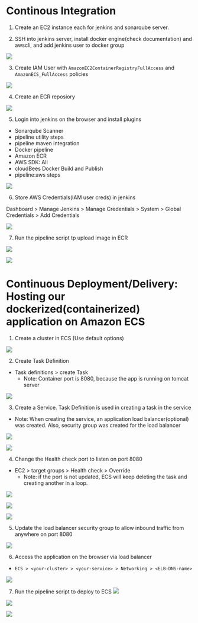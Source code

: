 # Continous Integration

1. Create an EC2 instance each for jenkins and sonarqube server.

2. SSH into jenkins server, install docker engine(check documentation) and awscli, and add jenkins user to docker group

![](./img/d1.png)

3. Create IAM User with `AmazonEC2ContainerRegistryFullAccess` and `AmazonECS_FullAccess` policies

![](./img/d2.png)

4. Create an ECR reposiory

![](./img/d3.png)

5. Login into jenkins on the browser and install plugins
* Sonarqube Scanner
* pipeline utility steps
* pipeline maven integration
* Docker pipeline
* Amazon ECR
* AWS SDK: All
* cloudBees Docker Build and Publish
* pipeline:aws steps

![](./img/d4.png)

6. Store AWS Credentials(IAM user creds) in jenkins

Dashboard > Manage Jenkins > Manage Credentials > System > Global Credentials > Add Credentials

![](./img/d5.png)

7. Run the pipeline script tp upload image in ECR

![](./img/d6.png)

![](./img/d7.png)

# Continuous Deployment/Delivery: Hosting our dockerized(containerized) application on Amazon ECS

1. Create a cluster in ECS (Use default options)

![](./img/d8.png)

2. Create Task Definition
* Task definitions > create Task
  * Note: Container port is 8080, because the app is running on tomcat server

![](./img/d9.png)

3. Create a Service. Task Definition is used in creating a task in the service
  * Note: When creating the service, an application load balancer(optional) was created. Also, security group was created for the load balancer

![](./img/d10.png)

![](./img/d11.png)

4. Change the Health check port to listen on port 8080
* EC2 > target groups > Health check > Override
  * Note: if the port is not updated, ECS will keep deleting the task and creating another in a loop.

![](./img/d12.png)

![](./img/d13.png)

![](./img/d14.png)

5. Update the load balancer security group to allow inbound traffic from anywhere on port 8080

![](./img/d15.png)

6. Access the application on the browser via load balancer
* `ECS > <your-cluster> > <your-service> > Networking > <ELB-DNS-name>`

![](./img/d16.png)

7. Run the pipeline script to deploy to ECS
![](./img/d17.png)

![](./img/d18.png)

![](./img/d19.png)